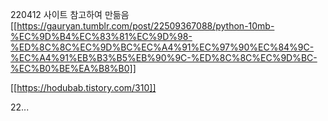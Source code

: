 
220412
사이트 참고하여 만듦음 
[[https://gauryan.tumblr.com/post/22509367088/python-10mb-%EC%9D%B4%EC%83%81%EC%9D%98-%ED%8C%8C%EC%9D%BC%EC%A4%91%EC%97%90%EC%84%9C-%EC%A4%91%EB%B3%B5%EB%90%9C-%ED%8C%8C%EC%9D%BC-%EC%B0%BE%EA%B8%B0]]

[[https://hodubab.tistory.com/310]]

22...

